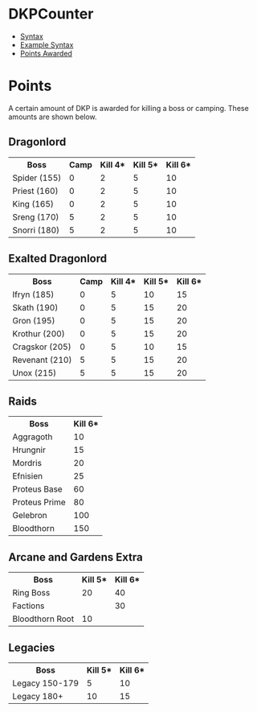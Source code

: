 # DKPCounter
* <a href="syntax.md">Syntax</a>
* <a href="examples.md">Example Syntax</a>
* <a href="points.md">Points Awarded</a>
# Points

A certain amount of DKP is awarded for killing a boss or camping. These amounts are shown below.
  
## Dragonlord
<table>
  <tr>
    <th>Boss</th>
    <th>Camp</th>
    <th>Kill 4*</th>
    <th>Kill 5*</th>
    <th>Kill 6*</th>

  </tr>
  <tr>
    <td>Spider (155)</td>
    <td>0</td>
    <td>2</td>
    <td>5</td>
    <td>10</td>
  </tr>
  <tr>
    <td>Priest (160)</td>
    <td>0</td>
    <td>2</td>
    <td>5</td>
    <td>10</td>
  </tr>
  <tr>
    <td>King (165)</td>
    <td>0</td>
    <td>2</td>
    <td>5</td>
    <td>10</td>
  </tr>
  <tr>
    <td>Sreng (170)</td>
    <td>5</td>
    <td>2</td>
    <td>5</td>
    <td>10</td>
  </tr>
  <tr>
    <td>Snorri (180)</td>
    <td>5</td>
    <td>2</td>
    <td>5</td>
    <td>10</td>
  </tr>
</table>

## Exalted Dragonlord
<table>
  <tr>
    <th>Boss</th>
    <th>Camp</th>
    <th>Kill 4*</th>
    <th>Kill 5*</th>
    <th>Kill 6*</th>

  </tr>
  <tr>
    <td>Ifryn (185)</td>
    <td>0</td>
    <td>5</td>
    <td>10</td>
    <td>15</td>
  </tr>
  <tr>
    <td>Skath (190)</td>
    <td>0</td>
    <td>5</td>
    <td>15</td>
    <td>20</td>
  </tr>
  <tr>
    <td>Gron (195)</td>
    <td>0</td>
    <td>5</td>
    <td>15</td>
    <td>20</td>
  </tr>
  <tr>
    <td>Krothur (200)</td>
    <td>0</td>
    <td>5</td>
    <td>15</td>
    <td>20</td>
  </tr>
  <tr>
    <td>Cragskor (205)</td>
    <td>0</td>
    <td>5</td>
    <td>10</td>
    <td>15</td>
  </tr>
  <tr>
    <td>Revenant (210)</td>
    <td>5</td>
    <td>5</td>
    <td>15</td>
    <td>20</td>
  </tr>
  <tr>
    <td>Unox (215)</td>
    <td>5</td>
    <td>5</td>
    <td>15</td>
    <td>20</td>
  </tr>
</table>

## Raids
<table>
  <tr>
    <th>Boss</th>
    <th>Kill 6*</th>
  </tr>
  <tr>
    <td>Aggragoth</td>
    <td>10</td>
  </tr>
  <tr>
    <td>Hrungnir</td>
    <td>15</td>
  </tr>
  <tr>
    <td>Mordris</td>
    <td>20</td>
  </tr>
  <tr>
    <td>Efnisien</td>
    <td>25</td>
  </tr>
  <tr>
    <td>Proteus Base</td>
    <td>60</td>
  </tr>
  <tr>
    <td>Proteus Prime</td>
    <td>80</td>
  </tr>
  <tr>
    <td>Gelebron</td>
    <td>100</td>
  </tr>
  <tr>
    <td>Bloodthorn</td>
    <td>150</td>
  </tr>
</table>

## Arcane and Gardens Extra
<table>
  <tr>
    <th>Boss</th>
    <th>Kill 5*</th>
    <th>Kill 6*</th>
  </tr>
  <tr>
    <td>Ring Boss</td>
    <td>20</td>
    <td>40</td>
  </tr>
  <tr>
    <td>Factions</td>
    <td></td>
    <td>30</td>
  </tr>
  <tr>
    <td>Bloodthorn Root</td>
    <td>10</td>
    <td></td>
  </tr>
</table>

## Legacies
<table>
  <tr>
    <th>Boss</th>
    <th>Kill 5*</th>
    <th>Kill 6*</th>
  </tr>
  <tr>
    <td>Legacy 150-179</td>
    <td>5</td>
    <td>10</td>
  </tr>
  <tr>
    <td>Legacy 180+</td>
    <td>10</td>
    <td>15</td>
  </tr>
</table>
